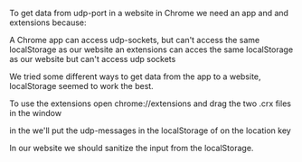 To get data from udp-port in a website in Chrome we need an app and and extensions because:

 A Chrome app can access udp-sockets, but can't access the same localStorage as our website
 an extensions can acces the same localStorage as our website but can't access udp sockets

 We tried some different ways to get data from the app to a website, localStorage seemed to work the best.

 To use the extensions open chrome://extensions and drag the two .crx files in the window

 in the we'll put the udp-messages in the localStorage of on the location key

 In our website we should sanitize the input from the localStorage.
